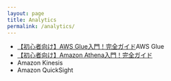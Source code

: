 ```yaml
---
layout: page
title: Analytics
permalink: /analytics/
---
```


- <a href="./glue-overview/index.html" target="_blank">【初心者向け】AWS Glue入門！完全ガイド</a>AWS Glue
- <a href="./athena-overview/index.html" target="_blank">【初心者向け】Amazon Athena入門！完全ガイド</a>
- Amazon Kinesis
- Amazon QuickSight

